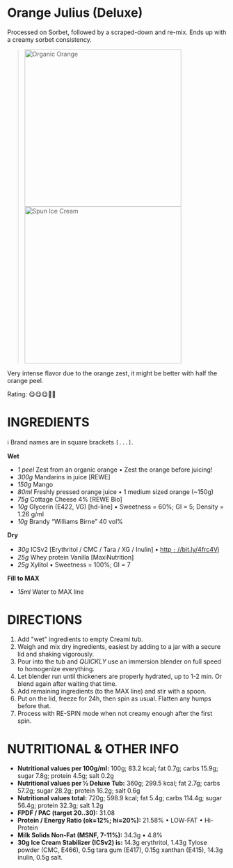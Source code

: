 # Orange Julius (Deluxe)

Processed on Sorbet, followed by a scraped-down and re-mix.
Ends up with a creamy sorbet consistency.

> <img width=360 alt="Organic Orange" src="https://github.com/jhermann/ice-creamery/blob/main/recipes/Orange%20Julius%20(Deluxe)/Orange-Julius_2024-12-27_1.jpg?raw=true" />
> <img width=360 alt="Spun Ice Cream" src="https://github.com/jhermann/ice-creamery/blob/main/recipes/Orange%20Julius%20(Deluxe)/Orange-Julius_2024-12-27_2.jpg?raw=true" />

Very intense flavor due to the orange zest, it might be better with half the orange peel.

Rating: 😋😋😋🍊🍊

# INGREDIENTS

ℹ️ Brand names are in square brackets `[...]`.

**Wet**

  - _1 peel_ Zest from an organic orange • Zest the orange before juicing!
  - _300g_ Mandarins in juice [REWE]
  - _150g_ Mango
  - _80ml_ Freshly pressed orange juice • 1 medium sized orange (~150g)
  - _75g_ Cottage Cheese 4% [REWE Bio]
  - _10g_ Glycerin (E422, VG) [hd-line] • Sweetness = 60%; GI = 5; Density = 1.26 g/ml
  - _10g_ Brandy “Williams Birne” 40 vol%

**Dry**

  - _30g_ ICSv2 [Erythritol / CMC / Tara / XG / Inulin] • [http﹕//bit.ly/4frc4Vj](https://github.com/jhermann/ice-creamery/tree/main/recipes/Ice%20Cream%20Stabilizer%20%28ICS%29)
  - _25g_ Whey protein Vanilla [MaxiNutrition]
  - _25g_ Xylitol • Sweetness = 100%; GI = 7

**Fill to MAX**

  - _15ml_ Water to MAX line

# DIRECTIONS

 1. Add "wet" ingredients to empty Creami tub.
 1. Weigh and mix dry ingredients, easiest by adding to a jar with a secure lid and shaking vigorously.
 1. Pour into the tub and *QUICKLY* use an immersion blender on full speed to homogenize everything.
 1. Let blender run until thickeners are properly hydrated, up to 1-2 min. Or blend again after waiting that time.
 1. Add remaining ingredients (to the MAX line) and stir with a spoon.
 1. Put on the lid, freeze for 24h, then spin as usual. Flatten any humps before that.
 1. Process with RE-SPIN mode when not creamy enough after the first spin.

# NUTRITIONAL & OTHER INFO
- **Nutritional values per 100g/ml:** 100g; 83.2 kcal; fat 0.7g; carbs 15.9g; sugar 7.8g; protein 4.5g; salt 0.2g
- **Nutritional values per ½ Deluxe Tub:** 360g; 299.5 kcal; fat 2.7g; carbs 57.2g; sugar 28.2g; protein 16.2g; salt 0.6g
- **Nutritional values total:** 720g; 598.9 kcal; fat 5.4g; carbs 114.4g; sugar 56.4g; protein 32.3g; salt 1.2g
- **FPDF / PAC (target 20..30):** 31.08
- **Protein / Energy Ratio (ok=12%; hi=20%):** 21.58% • LOW-FAT • Hi-Protein
- **Milk Solids Non-Fat (MSNF, 7-11%):** 34.3g • 4.8%
- **30g Ice Cream Stabilizer (ICSv2) is:** 14.3g erythritol, 1.43g Tylose powder (CMC, E466), 
0.5g tara gum (E417), 0.15g xanthan (E415),
14.3g inulin, 0.5g salt.

